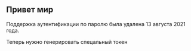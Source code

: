 ## Привет мир

Поддержка аутентификации по паролю была удалена 13 августа 2021 года.

Теперь нужно генерировать спецальный токен
